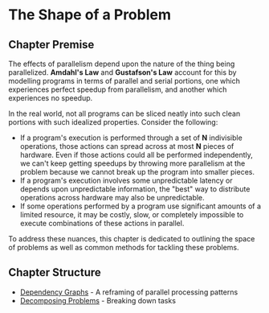 # The Shape of a Problem

## Chapter Premise

The effects of parallelism depend upon the nature of the thing being parallelized.
**Amdahl's Law** and **Gustafson's Law** account for this by modelling programs in terms of parallel and serial portions, one which experiences perfect speedup from parallelism, and another which experiences no speedup.

In the real world, not all programs can be sliced neatly into such clean portions with such idealized properties. Consider the following:

- If a program's execution is performed through a set of **N** indivisible operations, those actions can spread across at most **N** pieces of hardware. Even if those actions could all be performed independently, we can't keep getting speedups by throwing more parallelism at the problem because we cannot break up the program into smaller pieces.
- If a program's execution involves some unpredictable latency or depends upon unpredictable information, the "best" way to distribute operations across hardware may also be unpredictable.
- If some operations performed by a program use significant amounts of a limited resource, it may be costly, slow, or completely impossible to execute combinations of these actions in parallel.


To address these nuances, this chapter is dedicated to outlining the space of problems as well as common methods for tackling these problems.


## Chapter Structure

- [Dependency Graphs](./graphs.md) - A reframing of parallel processing patterns
- [Decomposing Problems](./decomp.md) - Breaking down tasks
<!--
- [Synchronization](./sync.md) - The hard part
- [Atomics](./atomics) - The harder part
- [Strategies](./strategies.md) - Common design patterns
- [Constructing the Toolbox](./construct) - A peek under the hood
-->
